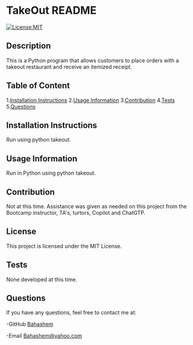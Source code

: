 
  
  # TakeOut README

  [![License:MIT](https://img.shields.io/badge/License-MIT-yellow.svg)](https://opensource.org/licenses/MIT)

  ## Description

  This is a Python program that allows customers to place orders with a takeout restaurant and receive an itemized receipt. 

  ## Table of Content
  1.[Installation Instructions](#installation-instructions)
  2.[Usage Information](#usage-information)
  3.[Contribution](#contribution)
  4.[Tests](#tests)
  5.[Questions](#questions)

  ## Installation Instructions
  Run using python takeout.

  ## Usage Information
  Run in Python using python takeout.

  ## Contribution 
  Not at this time. Assistance was given as needed on this project from the Bootcamp instructor, TA's, turtors, Copilot and ChatGTP. 

  ## License
 This project is licensed under the MIT License.

  ## Tests 
  None developed at this time. 

  ## Questions
If you have any questions, feel free to contact me at:

-GitHub [Bahashem](https://github.com/Bahashem)

-Email [Bahashem@yahoo.com](mailto:Bahashem@yahoo.com)

